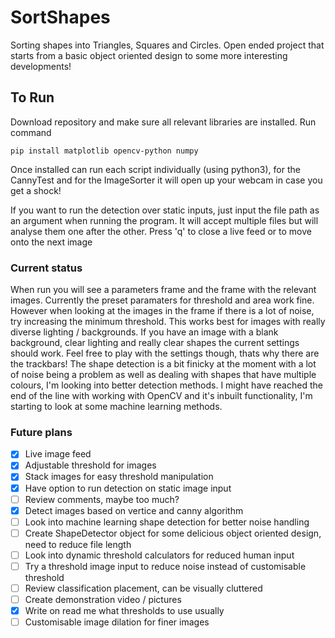 # SortShapes
Sorting shapes into Triangles, Squares and Circles. Open ended project that starts from a basic object oriented design to some more interesting developments!

## To Run

Download repository and make sure all relevant libraries are installed. Run command

```
pip install matplotlib opencv-python numpy
```

Once installed can run each script individually (using python3), for the CannyTest and for the ImageSorter it will open up your webcam in case you get a shock!

If you want to run the detection over static inputs, just input the file path as an argument when running the program. It will accept multiple files but will analyse them one after the other. Press 'q' to close a live feed or to move onto the next image

### Current status

When run you will see a parameters frame and the frame with the relevant images. Currently the preset paramaters for threshold and area work fine. However when looking at the images in the frame if there is a lot of noise, try increasing the minimum threshold. This works best for images with really diverse lighting / backgrounds. If you have an image with a blank background, clear lighting and really clear shapes the current settings should work. Feel free to play with the settings though, thats why there are the trackbars! The shape detection is a bit finicky at the moment with a lot of noise being a problem as well as dealing with shapes that have multiple colours, I'm looking into better detection methods. I might have reached the end of the line with working with OpenCV and it's inbuilt functionality, I'm starting to look at some machine learning methods.

### Future plans

- [x] Live image feed
- [x] Adjustable threshold for images
- [x] Stack images for easy threshold manipulation
- [X] Have option to run detection on static image input
- [ ] Review comments, maybe too much?
- [x] Detect images based on vertice and canny algorithm
- [ ] Look into machine learning shape detection for better noise handling
- [ ] Create ShapeDetector object for some delicious object oriented design, need to reduce file length
- [ ] Look into dynamic threshold calculators for reduced human input
- [ ] Try a threshold image input to reduce noise instead of customisable threshold 
- [ ] Review classification placement, can be visually cluttered
- [ ] Create demonstration video / pictures
- [X] Write on read me what thresholds to use usually
- [ ] Customisable image dilation for finer images
